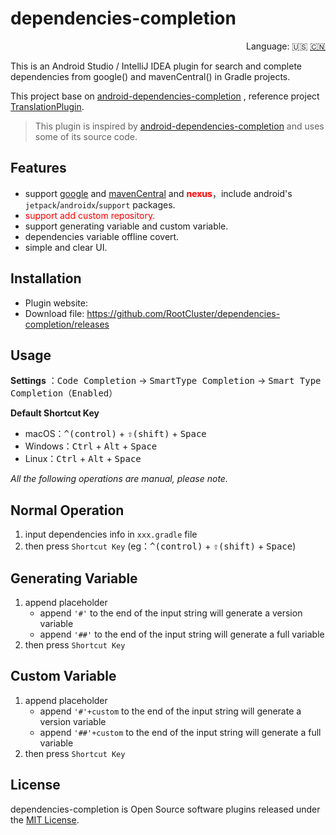 # dependencies-completion

<div align="right">
  Language:
  🇺🇸
  <a title="Chinese" href="README-CN.md">🇨🇳</a>
</div>

This is an Android Studio / IntelliJ IDEA plugin for search and complete dependencies from google() and mavenCentral()
in Gradle projects.

This project base on [android-dependencies-completion](https://github.com/HitenDev/android-dependencies-completion) ,
reference project [TranslationPlugin](https://github.com/YiiGuxing/TranslationPlugin).

> This plugin is inspired by [android-dependencies-completion](https://github.com/HitenDev/android-dependencies-completion) and uses some of its source code.

## Features

- support [google](https://maven.google.com) and [mavenCentral](https://search.maven.org)
  and <font color="red">**nexus**</font>，include android's `jetpack`/`androidx`/`support` packages.
- <font color="red">support add custom repository.</font>
- support generating variable and custom variable.
- dependencies variable offline covert.
- simple and clear UI.

## Installation

- Plugin website:
- Download file: https://github.com/RootCluster/dependencies-completion/releases

## Usage

**Settings**
：<kbd>Code Completion</kbd> -> <kbd>SmartType Completion</kbd> -> <kbd>Smart Type Completion（Enabled）</kbd>

**Default Shortcut Key**

- macOS：<kbd>^(control)</kbd> + <kbd>⇧(shift)</kbd> + <kbd>Space</kbd>
- Windows：<kbd>Ctrl</kbd> + <kbd>Alt</kbd> + <kbd>Space</kbd>
- Linux：<kbd>Ctrl</kbd> + <kbd>Alt</kbd> + <kbd>Space</kbd>

*All the following operations are manual, please note.*

## Normal Operation

1. input dependencies info in `xxx.gradle` file
2. then press `Shortcut Key` (eg：<kbd>^(control)</kbd> + <kbd>⇧(shift)</kbd> + <kbd>Space</kbd>)

## Generating Variable

1. append placeholder
    - append `'#'` to the end of the input string will generate a version variable
    - append `'##'` to the end of the input string will generate a full variable
2. then press `Shortcut Key`

## Custom Variable

1. append placeholder
    - append `'#'+custom` to the end of the input string will generate a version variable
    - append `'##'+custom` to the end of the input string will generate a full variable
2. then press `Shortcut Key`

## License

dependencies-completion is Open Source software plugins released under
the [MIT License](https://opensource.org/licenses/MIT).


